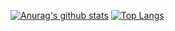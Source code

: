[![Anurag's github stats](https://github-readme-stats.vercel.app/api?username=alyukovnet&count_private=true&line_height=20&show_icons=true)](https://github.com/anuraghazra/github-readme-stats)
[![Top Langs](https://github-readme-stats.vercel.app/api/top-langs/?username=alyukovnet&layout=compact&langs_count=6)](https://github.com/anuraghazra/github-readme-stats)
